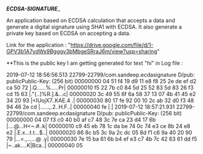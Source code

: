 ___ECDSA-SIGNATURE____

An application based on ECDSA calculation that accepts a data and generate a digital signature using SHA1 with ECDSA.
It also generate a private key based on ECDSA on accepting a data.

Link for the application : "https://drive.google.com/file/d/1-GPV3b1A7ydWs9Bgggv3bMbgeSRraJ6m/view?usp=sharing"

**This is the public key I am getting generated for text "hi" in Log file :

2019-07-12 18:56:56.513 22799-22799/com.sandeep.ecdasignature D/pub: publicPublic-Key: (256 bit)
    00000000  04 51 f4 19 d9 11 e8 f8  25 2e de ef d2 ca 50 72  |.Q......%.....Pr|
    00000010  f5 22 7b c0 84 5d 25 52  83 5d 83 26 f3 cd 15 63  |."{..]%R.].&...c|
    00000020  3c 49 55 6f 6a 58 37 13  07 4b 41 45 e2 34 20 93  |<IUojX7..KAE.4 .|
    00000030  80 17 fe 92 00 10 2c ab  32 d0 f3 48 94 46 2e cd  |......,.2..H.F..|
    00000040  fe                                                |.|
2019-07-12 18:57:21.931 22799-22799/com.sandeep.ecdasignature D/pub: publicPublic-Key: (256 bit)
    00000000  04 07 f3 c0 40 b0 af c7  48 3c 7e ca 23 d4 17 6b  |....@...H<~.#..k|
    00000010  c9 45 eb 78 1c da be 74  0c 74 e3 ce 8b 24 e8 e2  |.E.x...t.t...$..|
    00000020  86 8c b5 3c 9a 2c dc 05  8d f1 c6 9a 40 20 90 79  |...<.,......@ .y|
    00000030  7e 15 ba 61 6b b4 ef e3  c7 4b 7c 42 63 61 dd f5  |~..ak....K|Bca..|
    00000040  05    
